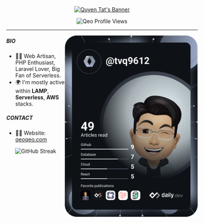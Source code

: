 <div align='center'>
  <a href="https://qeoqeo.com"><img src="https://i.imgur.com/xdIW7mm.png" alt="Quyen Tat's Banner"/></a>
  
  ![Qeo Profile Views](https://api.qeoqeo.com/profile-counter/)  
</div>

---

<a href="https://app.daily.dev/tvq9612"><img align='right' src="https://github.com/tvqqq/tvqqq/blob/master/devcard.svg" width="350" alt="Quyen Tat's Dev Card"/></a>

##### BIO
- 👨‍💻 Web Artisan, PHP Enthusiast, Laravel Lover, Big Fan of Serverless.
- 🌍 I'm mostly active within **LAMP**, **Serverless**, **AWS** stacks.

##### CONTACT
- 💁‍♂️ Website: [qeoqeo.com](https://qeoqeo.com)

<div align='center'>
  
  ![GitHub Streak](https://streak-stats.demolab.com?user=tvqqq&theme=transparent&hide_border=true&card_width=300&ring=ffbd91&dates=FF7CBF&currStreakNum=FF9E5E&sideNums=FF9E5E&sideLabels=FFFFFF&currStreakLabel=FFFFFF&fire=FF9E5E&hide_longest_streak=true)
  
</div>
